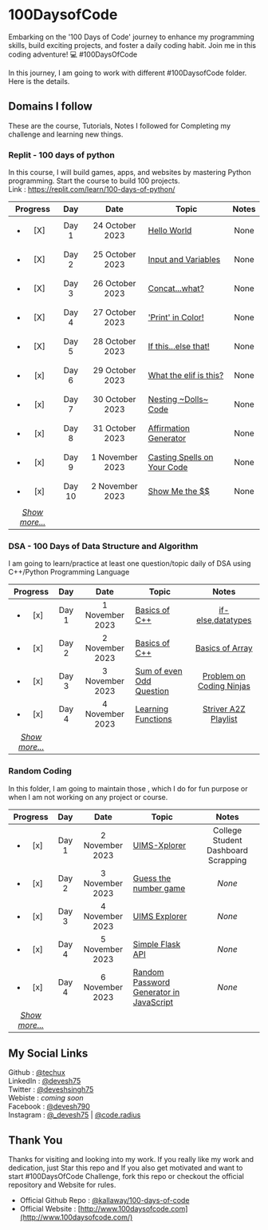 # 100DaysofCode
Embarking on the '100 Days of Code' journey to enhance my programming skills, build exciting projects, and foster a daily coding habit. Join me in this coding adventure! 💻 #100DaysOfCode

In this journey, I am going to work with different #100DaysofCode folder. Here is the details.

## Domains I follow
These are the course, Tutorials, Notes I followed for Completing my challenge and learning new things.

### Replit - 100 days of python
In this course, I will build games, apps, and websites by mastering Python programming. Start the course to build 100 projects. <br>
Link : https://replit.com/learn/100-days-of-python/

|Progress|Day| Date|Topic| Notes |
|:-:|:-:|:-:|-|:-:|
|<ul><li>[X] </li></ul> | Day 1 | 24 October 2023 | [Hello World](https://github.com/TechUX/100DaysofCode/tree/main/Replit/Day1%20Hello%20World.py) | None|
| <ul><li>[X] </li></ul> | Day 2 | 25 October 2023 | [Input and Variables](https://github.com/TechUX/100DaysofCode/tree/main/Replit/Day%202%20Input%20and%20Variables.py) | None|
| <ul><li>[X] </li></ul> | Day 3 | 26 October 2023 | [Concat...what?](https://github.com/TechUX/100DaysofCode/tree/main/Replit/Day%203%20Concatenate.py) | None|
| <ul><li>[X] </li></ul> | Day 4 | 27 October 2023 | ['Print' in Color!](https://github.com/TechUX/100DaysofCode/tree/main/Replit/Day%204%20Challenge.py) | None|
| <ul><li>[X] </li></ul> | Day 5 | 28 October 2023 | [If this...else that!](https://github.com/TechUX/100DaysofCode/tree/main/Replit/Day%205%20If%20Statement.py) | None|
| <ul><li>[x] </li></ul> | Day 6 | 29 October 2023 | [What the elif is this?](https://github.com/TechUX/100DaysofCode/tree/main/Replit/Day%206%20If%20elif.py) | None|
| <ul><li>[x] </li></ul> | Day 7 | 30 October 2023 | [Nesting ~Dolls~ Code](https://github.com/TechUX/100DaysofCode/tree/main/Replit/Day%207%20Nesting.py) | None|
| <ul><li>[x] </li></ul> | Day 8 | 31 October 2023 | [Affirmation Generator](https://github.com/TechUX/100DaysofCode/tree/main/Replit/Day%208%20Challenge.py) | None|
| <ul><li>[x] </li></ul> | Day 9 | 1 November 2023 | [Casting Spells on Your Code](https://github.com/TechUX/100DaysofCode/tree/main/Replit/Day%209%20Casting.py) | None|
| <ul><li>[x] </li></ul> | Day 10 | 2 November 2023 | [Show Me the $$](https://github.com/TechUX/100DaysofCode/tree/main/Replit/Day%2010%20A-Little-bit-math.py) | None|
|*[Show more...](https://github.com/TechUX/100DaysofCode/tree/main/Replit)*|

    
### DSA - 100 Days of Data Structure and Algorithm
I am going to learn/practice at least one question/topic daily of DSA using C++/Python Programming Language <br>

|Progress|Day| Date|Topic| Notes |
|:-:|:-:|:-:|-|:-:|
| <ul><li>[x] </li></ul> | Day 1 | 1 November 2023 | [Basics of C++](https://github.com/TechUX/100DaysofCode/tree/main/DSA/Day%201%20-%20Basic%20of%20C%2B%2B) | [if-else,datatypes](https://takeuforward.org/strivers-a2z-dsa-course/strivers-a2z-dsa-course-sheet-2/)|
| <ul><li>[x] </li></ul> | Day 2 | 2 November 2023 | [Basics of C++](https://github.com/TechUX/100DaysofCode/tree/main/DSA/Day%202%20-%20Basics%20of%20C%2B%2B) | [Basics of Array](https://takeuforward.org/strivers-a2z-dsa-course/strivers-a2z-dsa-course-sheet-2/)|
| <ul><li>[x] </li></ul> | Day 3 | 3 November 2023 | [Sum of even Odd Question](https://github.com/TechUX/100DaysofCode/blob/main/DSA/Day%203/sum-of-even-odd.cpp) | [Problem on Coding Ninjas](https://www.codingninjas.com/studio/problems/sum-of-even-odd_624650)|
| <ul><li>[x] </li></ul> | Day 4 | 4 November 2023 | [Learning Functions](https://github.com/TechUX/100DaysofCode/blob/main/DSA/Day%204%20-%20Functions) | [Striver A2Z Playlist](https://www.youtube.com/watch?v=EAR7De6Goz4&list=PLgUwDviBIf0oF6QL8m22w1hIDC1vJ_BHz&index=2&t=3739s)|
|*[Show more...](https://github.com/TechUX/100DaysofCode/tree/main/DSA)*|


### Random Coding
In this folder, I am going to maintain those , which I do for fun purpose or when I am not working on any project or course. <br>

|Progress|Day| Date|Topic| Notes |
|:-:|:-:|:-:|-|:-:|
| <ul><li>[x] </li></ul> | Day 1 | 2 November 2023 | [UIMS-Xplorer](https://github.com/TechUX/100DaysofCode/tree/main/RandomCoding/Day%201/UIMS-Xplorer.py) | College Student Dashboard Scrapping|
| <ul><li>[x] </li></ul> | Day 2 | 3 November 2023 | [Guess the number game](https://github.com/TechUX/100DaysofCode/blob/main/RandomCoding/Day%202/number-guessing-game.py) | *None*|
| <ul><li>[x] </li></ul> | Day 3 | 4 November 2023 | [UIMS Explorer](https://github.com/TechUX/100DaysofCode/blob/main/RandomCoding/Day%203/UIMS-Xplorer.py) | *None*|
| <ul><li>[x] </li></ul> | Day 4 | 5 November 2023 | [Simple Flask API](https://github.com/TechUX/100DaysofCode/blob/main/RandomCoding/Day%204/flask-basic.py) | *None*|
| <ul><li>[x] </li></ul> | Day 4 | 6 November 2023 | [Random Password Generator in JavaScript](https://github.com/TechUX/100DaysofCode/blob/main/RandomCoding/Day%205/) | *None*|
|*[Show more...](https://github.com/TechUX/100DaysofCode/tree/main/RandomCoding)*|


## My Social Links
Github : [@techux](https://github.com/TechUX) <br>
LinkedIn : [@devesh75](https://www.linkedin.com/in/devesh75/) <br>
Twitter : [@deveshsingh75](https://twitter.com/deveshsingh75) <br>
Webiste : _coming soon_ <br>
Facebook : [@devesh790](https://fb.me/devesh790) <br>
Instagram : [@_devesh75](https://instagram.com/_devesh75) | [@code.radius](https://instagram.com/code.radius)


## Thank You
Thanks for visiting and looking into my work. If you really like my work and dedication, just Star this repo and If you also get motivated and want to start #100DaysOfCode Challenge, fork this repo or checkout the official repository and Website for rules.

- Official Github Repo : [@kallaway/100-days-of-code](https://github.com/kallaway/100-days-of-code)
- Official Website : [http://www.100daysofcode.com](http://www.100daysofcode.com/)
